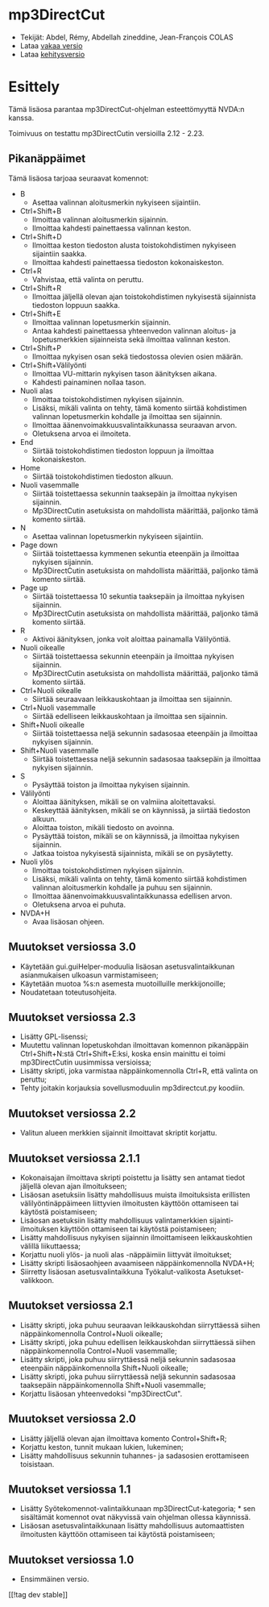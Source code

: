 # mp3DirectCut #

*	 Tekijät: Abdel, Rémy, Abdellah zineddine, Jean-François COLAS
*	 Lataa [vakaa versio][1]
*	 Lataa [kehitysversio][2]

# Esittely #

Tämä lisäosa parantaa mp3DirectCut-ohjelman esteettömyyttä NVDA:n kanssa.

Toimivuus on testattu mp3DirectCutin versioilla 2.12 - 2.23.

## Pikanäppäimet ##

Tämä lisäosa tarjoaa seuraavat komennot:

*	B
	*	Asettaa valinnan aloitusmerkin nykyiseen sijaintiin.
*	Ctrl+Shift+B
	*	Ilmoittaa valinnan aloitusmerkin sijainnin.
	*	Ilmoittaa kahdesti painettaessa valinnan keston.
*	Ctrl+Shift+D
	*	Ilmoittaa keston tiedoston alusta toistokohdistimen nykyiseen sijaintiin saakka.
	*	Ilmoittaa kahdesti painettaessa tiedoston kokonaiskeston.
*	Ctrl+R
	*	Vahvistaa, että valinta on peruttu.
*	Ctrl+Shift+R
	*	Ilmoittaa jäljellä olevan ajan toistokohdistimen nykyisestä sijainnista tiedoston loppuun saakka.
*	Ctrl+Shift+E
	*	Ilmoittaa valinnan lopetusmerkin sijainnin.
	*	Antaa kahdesti painettaessa yhteenvedon valinnan aloitus- ja lopetusmerkkien sijainneista sekä ilmoittaa valinnan keston.
*	Ctrl+Shift+P
	*	Ilmoittaa nykyisen osan sekä tiedostossa olevien osien määrän.
*	Ctrl+Shift+Välilyönti
	*	Ilmoittaa VU-mittarin nykyisen tason äänityksen aikana.
	*	Kahdesti painaminen nollaa tason.
*	Nuoli alas
	*	Ilmoittaa toistokohdistimen nykyisen sijainnin.
	*	Lisäksi, mikäli valinta on tehty, tämä komento siirtää kohdistimen valinnan lopetusmerkin kohdalle ja ilmoittaa sen sijainnin.
	*	Ilmoittaa äänenvoimakkuusvalintaikkunassa seuraavan arvon.
	*	Oletuksena arvoa ei ilmoiteta.
*	End
	*	Siirtää toistokohdistimen tiedoston loppuun ja ilmoittaa kokonaiskeston.
*	Home
	*	Siirtää toistokohdistimen tiedoston alkuun.
*	Nuoli vasemmalle
	*	Siirtää toistettaessa sekunnin taaksepäin ja ilmoittaa nykyisen sijainnin.
	*	Mp3DirectCutin asetuksista on mahdollista määrittää, paljonko tämä komento siirtää.
*	N
	*	Asettaa valinnan lopetusmerkin nykyiseen sijaintiin.
*	Page down
	*	Siirtää toistettaessa kymmenen sekuntia eteenpäin ja ilmoittaa nykyisen sijainnin.
	*	Mp3DirectCutin asetuksista on mahdollista määrittää, paljonko tämä komento siirtää.
*	Page up
	*	Siirtää toistettaessa 10 sekuntia taaksepäin ja ilmoittaa nykyisen sijainnin.
	*	Mp3DirectCutin asetuksista on mahdollista määrittää, paljonko tämä komento siirtää.
*	R
	*	Aktivoi äänityksen, jonka voit aloittaa painamalla Välilyöntiä.
*	Nuoli oikealle
	*	Siirtää toistettaessa sekunnin eteenpäin ja ilmoittaa nykyisen sijainnin.
	*	Mp3DirectCutin asetuksista on mahdollista määrittää, paljonko tämä komento siirtää.
*	Ctrl+Nuoli oikealle
	*	Siirtää seuraavaan leikkauskohtaan ja ilmoittaa sen sijainnin.
*	Ctrl+Nuoli vasemmalle
	*	Siirtää edelliseen leikkauskohtaan ja ilmoittaa sen sijainnin.
*	Shift+Nuoli oikealle
	*	Siirtää toistettaessa neljä sekunnin sadasosaa eteenpäin ja ilmoittaa nykyisen sijainnin.
*	Shift+Nuoli vasemmalle
	*	Siirtää toistettaessa neljä sekunnin sadasosaa taaksepäin ja ilmoittaa nykyisen sijainnin.
*	S
	*	Pysäyttää toiston ja ilmoittaa nykyisen sijainnin.
*	Välilyönti
	*	Aloittaa äänityksen, mikäli se on valmiina aloitettavaksi.
	*	Keskeyttää äänityksen, mikäli se on käynnissä, ja siirtää tiedoston alkuun.
	*	Aloittaa toiston, mikäli tiedosto on avoinna.
	*	Pysäyttää toiston, mikäli se on käynnissä, ja ilmoittaa nykyisen sijainnin.
	*	Jatkaa toistoa nykyisestä sijainnista, mikäli se on pysäytetty.
*	Nuoli ylös
	*	Ilmoittaa toistokohdistimen nykyisen sijainnin.
	*	Lisäksi, mikäli valinta on tehty,  tämä komento siirtää kohdistimen valinnan aloitusmerkin kohdalle ja puhuu sen sijainnin.
	*	Ilmoittaa äänenvoimakkuusvalintaikkunassa edellisen arvon.
	*	Oletuksena arvoa ei puhuta.
*	NVDA+H
	*	Avaa lisäosan ohjeen.

## Muutokset versiossa 3.0 ##

*	 Käytetään gui.guiHelper-moduulia lisäosan asetusvalintaikkunan
   asianmukaisen ulkoasun varmistamiseen;
*	 Käytetään muotoa %s:n asemesta muotoilluille merkkijonoille;
*	 Noudatetaan toteutusohjeita.

## Muutokset versiossa 2.3 ##

*	 Lisätty GPL-lisenssi;
*	 Muutettu valinnan lopetuskohdan ilmoittavan komennon pikanäppäin
   Ctrl+Shift+N:stä Ctrl+Shift+E:ksi, koska ensin mainittu ei toimi
   mp3DirectCutin uusimmissa versioissa;
*	 Lisätty skripti, joka varmistaa näppäinkomennolla Ctrl+R, että valinta on
   peruttu;
*	 Tehty joitakin korjauksia sovellusmoduulin mp3directcut.py koodiin.

## Muutokset versiossa 2.2 ##

*	 Valitun alueen  merkkien sijainnit ilmoittavat skriptit korjattu.

## Muutokset versiossa 2.1.1 ##

*	 Kokonaisajan ilmoittava skripti poistettu ja lisätty sen antamat tiedot
   jäljellä olevan ajan ilmoitukseen;
*	 Lisäosan asetuksiin lisätty mahdollisuus muista ilmoituksista erillisten
   välilyöntinäppäimeen liittyvien ilmoitusten käyttöön ottamiseen tai
   käytöstä poistamiseen;
*	 Lisäosan asetuksiin lisätty mahdollisuus valintamerkkien
   sijainti-ilmoituksen käyttöön ottamiseen tai käytöstä poistamiseen;
*	 Lisätty mahdollisuus nykyisen sijainnin ilmoittamiseen leikkauskohtien
   välillä liikuttaessa;
*	 Korjattu nuoli ylös- ja nuoli alas -näppäimiin liittyvät ilmoitukset;
*	 Lisätty skripti lisäosaohjeen avaamiseen näppäinkomennolla NVDA+H;
*	 Siirretty lisäosan asetusvalintaikkuna Työkalut-valikosta
   Asetukset-valikkoon.

## Muutokset versiossa 2.1 ##

*	 Lisätty skripti, joka puhuu seuraavan leikkauskohdan siirryttäessä siihen
   näppäinkomennolla Control+Nuoli oikealle;
*	 Lisätty skripti, joka puhuu edellisen leikkauskohdan siirryttäessä siihen
   näppäinkomennolla Control+Nuoli vasemmalle;
*	 Lisätty skripti, joka puhuu siirryttäessä neljä sekunnin sadasosaa
   eteenpäin näppäinkomennolla Shift+Nuoli oikealle;
*	 Lisätty skripti, joka puhuu siirryttäessä neljä sekunnin sadasosaa
   taaksepäin näppäinkomennolla Shift+Nuoli vasemmalle;
*	 Korjattu lisäosan yhteenvedoksi "mp3DirectCut".

## Muutokset versiossa 2.0 ##

*	 Lisätty jäljellä olevan ajan ilmoittava komento Control+Shift+R;
*	 Korjattu keston, tunnit mukaan lukien, lukeminen;
*	 Lisätty mahdollisuus sekunnin tuhannes- ja sadasosien erottamiseen
   toisistaan.

## Muutokset versiossa 1.1 ##

*	 Lisätty Syötekomennot-valintaikkunaan mp3DirectCut-kategoria;
	*	 sen sisältämät komennot ovat näkyvissä vain ohjelman ollessa käynnissä.
*	 Lisäosan asetusvalintaikkunaan lisätty mahdollisuus automaattisten ilmoitusten käyttöön ottamiseen tai käytöstä poistamiseen;

## Muutokset versiossa 1.0 ##

*	 Ensimmäinen versio.

[[!tag dev stable]]

[1]: https://addons.nvda-project.org/files/get.php?file=mp3dc

[2]: https://addons.nvda-project.org/files/get.php?file=mp3dc-dev
